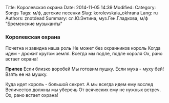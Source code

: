 Title: Королевская охрана
Date: 2014-11-05 14:39
Modified: 
Category: Songs
Tags: м/ф, детские песенки
Slug: korolevskaia_okhrana
Lang: ru
Authors: znotdead
Summary: сл.Ю.Энтина, муз.Ген.Гладкова, м/ф "Бременские музыканты"

### Королевская охрана

Почетна и завидна наша роль
Не может без охранников король
Когда идем - дрожит кругом земля.
Всегда мы подле, подле короля
Ох, рано встает охрана!

**Припев**
Если близко воробей
Мы готовим пушку.
Если муха - муху бей!
Взять ее на мушку.

Куда идет король - большой секрет.
А мы всегда идем ему вослед
Величество должны мы уберечь
От всяческих ему не нужных встреч.
Ох, рано встает охрана!
